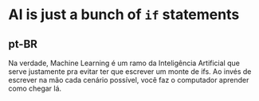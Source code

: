 # AI is just a bunch of `if` statements

## pt-BR
Na verdade, Machine Learning é um ramo da Inteligência Artificial que serve justamente pra evitar ter que escrever um monte de ifs. Ao invés de escrever na mão cada cenário possível, você faz o computador aprender como chegar lá.
